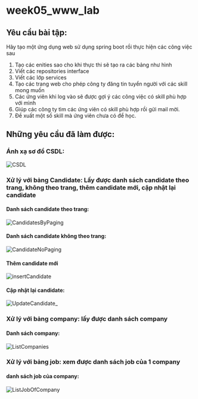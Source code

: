 # week05_www_lab
## Yêu cầu bài tập:
Hãy tạo một ứng dụng web sử dụng spring boot rồi thực hiện các công việc sau
1. Tạo các enities sao cho khi thực thi sẽ tạo ra các bảng như hình
2. Viết các repositories interface
3. Viết các lớp services
4. Tạo các trang web cho phép công ty đăng tin tuyển người với các skill mong muốn
5. Các ứng viên khi log vào sẽ được gợi ý các công việc có skill phù hợp với mình
6. Giúp các công ty tìm các ứng viên có skill phù hợp rồi gửi mail mời.
7. Đề xuất một số skill mà ứng viên chưa có để học.
## Những yêu cầu đã làm được:
### Ánh xạ sơ đồ CSDL:
![CSDL](https://github.com/trungthinh2k2/week05_www_lab/assets/89030667/4a16d48f-5b90-4bb5-ab0b-bcf5827c55e6)
### Xử lý với bảng Candidate: Lấy được danh sách candidate theo trang, không theo trang, thêm candidate mới, cập nhật lại candidate
#### Danh sách candidate theo trang:
![CandidatesByPaging](https://github.com/trungthinh2k2/week05_www_lab/assets/89030667/0f3ef328-9dbc-47ca-95cf-bfba3f1f6cbb)
#### Danh sách candidate không theo trang:
![CandidateNoPaging](https://github.com/trungthinh2k2/week05_www_lab/assets/89030667/3a71dc99-65e2-4d94-b1f7-ae6f2c8f521b)
#### Thêm candidate mới
![insertCandidate](https://github.com/trungthinh2k2/week05_www_lab/assets/89030667/376fbcda-063f-4987-870a-3a9e3382989b)
#### Cập nhật lại candidate:
![UpdateCandidate_](https://github.com/trungthinh2k2/week05_www_lab/assets/89030667/e14b3a79-6006-4bbf-80bd-1672951fb694)
### Xử lý với bảng company: lấy được danh sách company
#### Danh sách company:
![ListCompanies](https://github.com/trungthinh2k2/week05_www_lab/assets/89030667/71ddefbb-47e2-4304-b617-3ae4c4890d01)
### Xử lý với bảng job: xem được danh sách job của 1 company
#### danh sách job của company:
![ListJobOfCompany](https://github.com/trungthinh2k2/week05_www_lab/assets/89030667/1b7fad58-1033-44cc-b0e2-ebcb0a7ba816)

